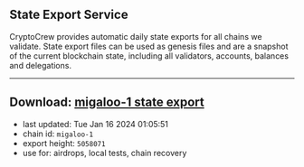 ## State Export Service
CryptoCrew provides automatic daily state exports for all chains we validate. State export files can be used as genesis files and are a snapshot of the current blockchain state, including all validators, accounts, balances and delegations.

---
**Download: [migaloo-1 state export](https://dl.ccvalidators.com/SERVICE/migaloo/migaloo-1_export_5058071.json)**
---

- last updated: Tue Jan 16 2024 01:05:51
- chain id: `migaloo-1`
- export height: `5058071`
- use for: airdrops, local tests, chain recovery
